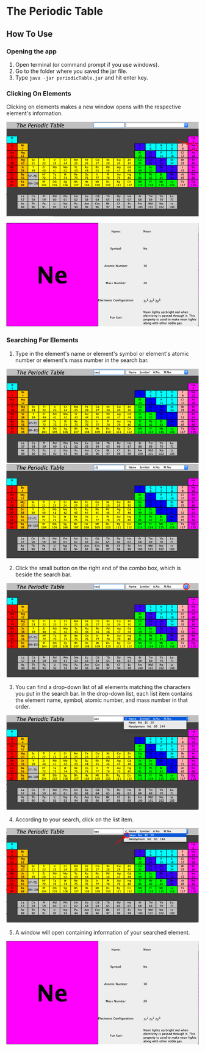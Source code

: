 # The Periodic Table

## How To Use

### Opening the app

1. Open terminal (or command prompt if you use windows).
2. Go to the folder where you saved the jar file.
3. Type ```java -jar periodicTable.jar``` and hit enter key.

### Clicking On Elements

Clicking on elements makes a new window opens with the respective element's information.

![](Screenshots/ClickElement.png)

![](Screenshots/ElementWindow.png)

### Searching For Elements

1) Type in the element's name or element's symbol or element's atomic number or element's mass number in the search bar.

![](Screenshots/TypingInSearch.png)
![](Screenshots/TypingInSearch2.png)

2) Click the small button on the right end of the combo box, which is beside the search bar.

![](Screenshots/ComboBoxBtn.png)

3) You can find a drop-down list of all elements matching the characters you put in the search bar. In the drop-down list, each list item contains the element name, symbol, atomic number, and mass number in that order.

![](Screenshots/ComboBox.png)

4) According to your search, click on the list item.

![](Screenshots/ComboBoxSelect.png)

5) A window will open containing information of your searched element.

![](Screenshots/ElementWindow.png)
